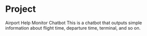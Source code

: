 # Project
Airport Help Monitor Chatbot
This is a chatbot that outputs simple information about flight time, departure time, terminal, and so on.
